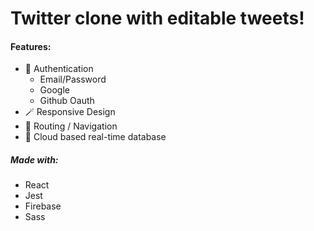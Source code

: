 # Twitter clone with editable tweets!

#### Features:
- 🔑 Authentication 
  - Email/Password
  - Google
  - Github Oauth
- 🪄 Responsive Design
- 🧭 Routing / Navigation
- 💾 Cloud based real-time database
##### Made with:
- React
- Jest
- Firebase
- Sass
